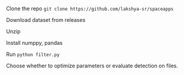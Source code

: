 Clone the repo 
```git clone https://github.com/lakshya-sr/spaceapps```

Download dataset from releases

Unzip

Install numppy, pandas

Run
```python filter.py```

Choose whether to optimize parameters or evaluate detection on files.


